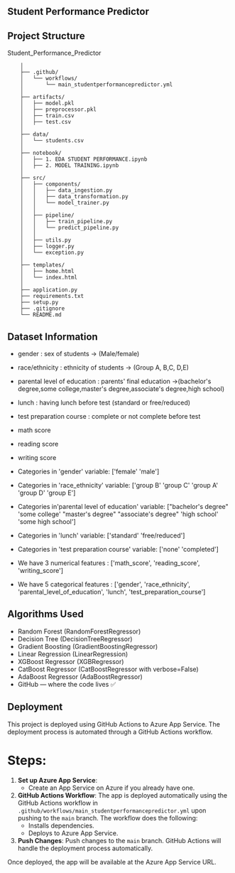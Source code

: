 
## Student Performance Predictor


## Project Structure

Student_Performance_Predictor

        │
        ├── .github/
        │   └── workflows/
        │       └── main_studentperformancepredictor.yml
        │
        ├── artifacts/
        │   ├── model.pkl
        │   ├── preprocessor.pkl
        │   ├── train.csv
        │   ├── test.csv
        │
        ├── data/
        │   └── students.csv
        │
        ├── notebook/
        │   ├── 1. EDA STUDENT PERFORMANCE.ipynb
        │   ├── 2. MODEL TRAINING.ipynb
        │
        ├── src/
        │   ├── components/
        │   │   ├── data_ingestion.py
        │   │   ├── data_transformation.py
        │   │   └── model_trainer.py
        │   │
        │   ├── pipeline/
        │   │   ├── train_pipeline.py
        │   │   └── predict_pipeline.py
        │   │
        │   ├── utils.py
        │   ├── logger.py
        │   └── exception.py
        │
        ├── templates/
        │   ├── home.html
        │   └── index.html
        │
        ├── application.py
        ├── requirements.txt
        ├── setup.py
        ├── .gitignore
        └── README.md


## Dataset Information

- gender : sex of students  -> (Male/female)
- race/ethnicity : ethnicity of students -> (Group A, B,C, D,E)
- parental level of education : parents' final education ->(bachelor's degree,some college,master's degree,associate's degree,high school)
- lunch : having lunch before test (standard or free/reduced) 
- test preparation course : complete or not complete before test
- math score
- reading score
- writing score

- Categories in 'gender' variable:      ['female' 'male']
- Categories in 'race_ethnicity' variable:   ['group B' 'group C' 'group A' 'group D' 'group E']
- Categories in'parental level of education' variable: ["bachelor's degree" 'some college' "master's degree" "associate's degree" 'high school' 'some high school']
- Categories in 'lunch' variable:      ['standard' 'free/reduced']
- Categories in 'test preparation course' variable:      ['none' 'completed']

- We have 3 numerical features : ['math_score', 'reading_score', 'writing_score']
- We have 5 categorical features : ['gender', 'race_ethnicity', 'parental_level_of_education', 'lunch', 'test_preparation_course']



## Algorithms Used

 - Random Forest (RandomForestRegressor)
 - Decision Tree (DecisionTreeRegressor)
 - Gradient Boosting (GradientBoostingRegressor)
 - Linear Regression (LinearRegression)
 - XGBoost Regressor (XGBRegressor)
 - CatBoost Regressor (CatBoostRegressor with verbose=False)
 - AdaBoost Regressor (AdaBoostRegressor)
 - GitHub — where the code lives ✅

## Deployment

This project is deployed using GitHub Actions to Azure App Service. The deployment process is automated through a GitHub Actions workflow.

# Steps:

1. **Set up Azure App Service**:
   - Create an App Service on Azure if you already have one.
2. **GitHub Actions Workflow**:
   The app is deployed automatically using the GitHub Actions workflow in `.github/workflows/main_studentperformancepredictor.yml` upon pushing to the `main` branch. The workflow does the following:
   - Installs dependencies.
   - Deploys to Azure App Service.
4. **Push Changes**:
   Push changes to the `main` branch. GitHub Actions will handle the deployment process automatically.

Once deployed, the app will be available at the Azure App Service URL.

